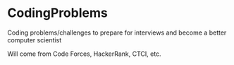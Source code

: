 # CodingProblems
Coding problems/challenges to prepare for interviews and become a better computer scientist 

Will come from Code Forces, HackerRank, CTCI, etc.
